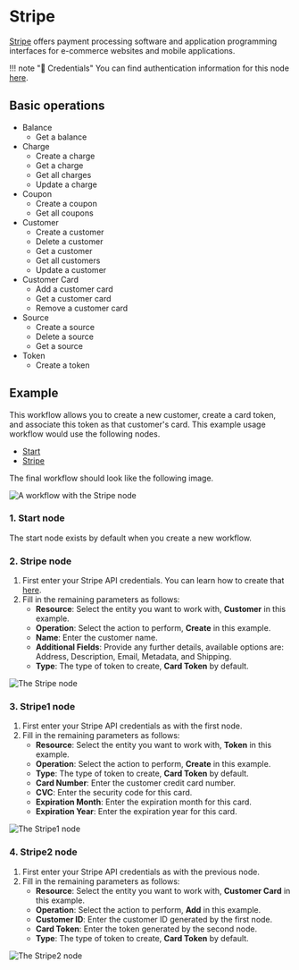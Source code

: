 # Stripe

[Stripe](https://stripe.com/) offers payment processing software and application programming interfaces for e-commerce websites and mobile applications.

!!! note "🔑 Credentials"
    You can find authentication information for this node [here](/integrations/credentials/stripe/).


## Basic operations

* Balance
    * Get a balance
* Charge
    * Create a charge
    * Get a charge
    * Get all charges
    * Update a charge
* Coupon
    * Create a coupon
    * Get all coupons
* Customer
    * Create a customer
    * Delete a customer
    * Get a customer
    * Get all customers
    * Update a customer
* Customer Card
    * Add a customer card
    * Get a customer card
    * Remove a customer card
* Source
    * Create a source
    * Delete a source
    * Get a source
* Token
    * Create a token

## Example

This workflow allows you to create a new customer, create a card token, and associate this token as that customer's card. This example usage workflow would use the following nodes.
- [Start](/integrations/core-nodes/n8n-nodes-base.start/)
- [Stripe]()

The final workflow should look like the following image.

![A workflow with the Stripe node](/_images/integrations/nodes/stripe/workflow.png)

### 1. Start node

The start node exists by default when you create a new workflow.

### 2. Stripe node

1. First enter your Stripe API credentials. You can learn how to create that [here](/integrations/credentials/stripe/).
2. Fill in the remaining parameters as follows:
    * **Resource**: Select the entity you want to work with, **Customer** in this example.
    * **Operation**: Select the action to perform, **Create** in this example.
    * **Name**: Enter the customer name.
    * **Additional Fields**: Provide any further details, available options are: Address, Description, Email, Metadata, and Shipping. 
    * **Type**: The type of token to create, **Card Token** by default.

![The Stripe node](/_images/integrations/nodes/stripe/stripe_node.png)

### 3. Stripe1 node

1. First enter your Stripe API credentials as with the first node.
2. Fill in the remaining parameters as follows:
    * **Resource**: Select the entity you want to work with, **Token** in this example.
    * **Operation**: Select the action to perform, **Create** in this example.
    * **Type**: The type of token to create, **Card Token** by default.
    * **Card Number**: Enter the customer credit card number.
    * **CVC**: Enter the security code for this card.
    * **Expiration Month**: Enter the expiration month for this card.
    * **Expiration Year**: Enter the expiration year for this card.

![The Stripe1 node](/_images/integrations/nodes/stripe/stripe1_node.png)

### 4. Stripe2 node

1. First enter your Stripe API credentials as with the previous node.
2. Fill in the remaining parameters as follows:
    * **Resource**: Select the entity you want to work with, **Customer Card** in this example.
    * **Operation**: Select the action to perform, **Add** in this example.
    * **Customer ID**: Enter the customer ID generated by the first node.
    * **Card Token**: Enter the token generated by the second node.
    * **Type**: The type of token to create, **Card Token** by default.

![The Stripe2 node](/_images/integrations/nodes/stripe/stripe2_node.png)
